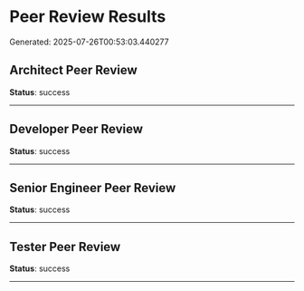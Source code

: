# Peer Review Results

Generated: 2025-07-26T00:53:03.440277

## Architect Peer Review

**Status**: success



---

## Developer Peer Review

**Status**: success



---

## Senior Engineer Peer Review

**Status**: success



---

## Tester Peer Review

**Status**: success



---

